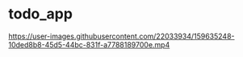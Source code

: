 # todo_app

https://user-images.githubusercontent.com/22033934/159635248-10ded8b8-45d5-44bc-831f-a7788189700e.mp4


